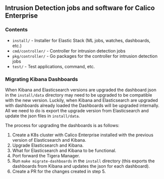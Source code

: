 ## Intrusion Detection jobs and software for Calico Enterprise

### Contents
  * `install/` - Installer for Elastic Stack (ML jobs, watches, dashboards, etc.)
  * `cmd/controller/` - Controller for intrusion detection jobs
  * `pkg/controller/` - Go packages for the controller for intrusion detection jobs
  * `test/` - Test applications, command, etc.

### Migrating Kibana Dashboards
When Kibana and Elasticsearch versions are upgraded the dashboard json in the `install/data` directory may need to be upgraded to
be compatible with the new version. Luckily, when Kibana and Elasticsearch are upgraded with dashboards already loaded
the Dashboards will be upgraded internally. All we need to do is export the upgrade version from Elasticsearch and update
the json files in `install/data`.

The process for upgrading the dashboards is as follows:
  1. Create a K8s cluster with Calico Enterprise installed with the previous version of Elasticsearch and Kibana.
  2. Upgrade Elasticsearch and Kibana.
  3. What for Elasticsearch and Kibana to be functional.
  4. Port forward the Tigera Manager.
  5. Run `make migrate-dashboards` in the `install` directory (this exports the dashboards from Kibana and updates the json for each dashboard).
  6. Create a PR for the changes created in step 5.
